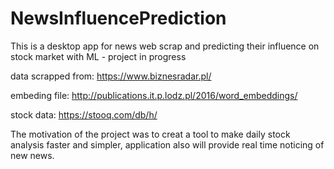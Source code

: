 # NewsInfluencePrediction
This is a desktop app for news web scrap and predicting their influence on stock market with ML - project in progress

data scrapped from: https://www.biznesradar.pl/

embeding file: http://publications.it.p.lodz.pl/2016/word_embeddings/

stock data: https://stooq.com/db/h/

The motivation of the project was to creat a tool to make daily stock analysis faster and simpler, application also will provide real time noticing of new news.

